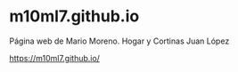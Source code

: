# m10ml7.github.io
Página web de Mario Moreno. Hogar y Cortinas Juan López


https://m10ml7.github.io/

